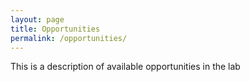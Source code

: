 ```yaml
---
layout: page
title: Opportunities
permalink: /opportunities/
---
```


This is a description of available opportunities in the lab
